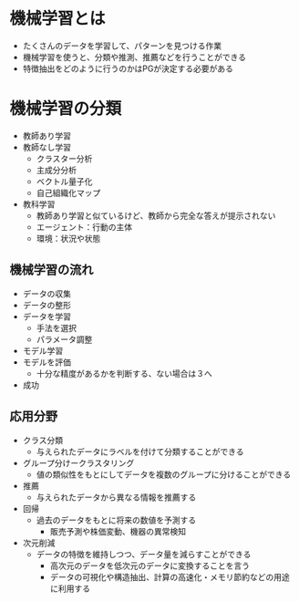 # 機械学習とは
* たくさんのデータを学習して、パターンを見つける作業
* 機械学習を使うと、分類や推測、推薦などを行うことができる
* 特徴抽出をどのように行うのかはPGが決定する必要がある

# 機械学習の分類
* 教師あり学習
* 教師なし学習
     * クラスター分析
     * 主成分分析
     * ベクトル量子化
     * 自己組織化マップ
* 教科学習
     * 教師あり学習と似ているけど、教師から完全な答えが提示されない
     * エージェント：行動の主体
     * 環境：状況や状態

## 機械学習の流れ
  * データの収集
  * データの整形
  * データを学習
     * 手法を選択
     * パラメータ調整
  * モデル学習
  * モデルを評価
     * 十分な精度があるかを判断する、ない場合は３へ
  * 成功

## 応用分野
  * クラス分類 
     * 与えられたデータにラベルを付けて分類することができる
  * グループ分けークラスタリング
     * 値の類似性をもとにしてデータを複数のグループに分けることができる
  * 推薦
     * 与えられたデータから異なる情報を推薦する
  * 回帰
     * 過去のデータをもとに将来の数値を予測する
          * 販売予測や株価変動、機器の異常検知
  * 次元削減
     * データの特徴を維持しつつ、データ量を減らすことができる
          * 高次元のデータを低次元のデータに変換することを言う
          * データの可視化や構造抽出、計算の高速化・メモリ節約などの用途に利用する

